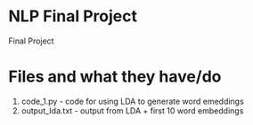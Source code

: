 # NLP Final Project
 Final Project

# Files and what they have/do
1. code_1.py - code for using LDA to generate word emeddings
2. output_Ida.txt - output from LDA + first 10 word embeddings